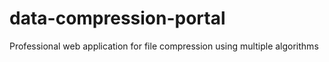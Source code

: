 # data-compression-portal
Professional web application for file compression using multiple algorithms
